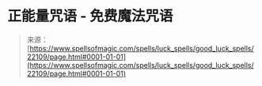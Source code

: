 <!--yml

category: 未分类

date: 2024-06-12 19:06:08

-->

# 正能量咒语 - 免费魔法咒语

> 来源：[https://www.spellsofmagic.com/spells/luck_spells/good_luck_spells/22109/page.html#0001-01-01](https://www.spellsofmagic.com/spells/luck_spells/good_luck_spells/22109/page.html#0001-01-01)
